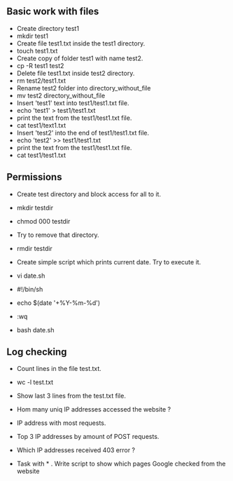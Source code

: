 ## Basic work with files

-    Create directory test1
- mkdir test1
- Create file test1.txt inside the test1 directory.
- touch test1.txt
-    Create copy of folder test1 with name test2.  
- cp -R test1 test2
-    Delete file test1.txt inside test2 directory. 
- rm test2/test1.txt
-    Rename test2 folder into directory_without_file
- mv test2 directory_without_file
-    Insert 'test1' text into test1/test1.txt file.
- echo 'test1' > test1/test1.txt
-    print the text from the test1/test1.txt file.
- cat test1/text1.txt
-    Insert 'test2' into the end of test1/test1.txt file.
- echo 'test2' >> test1/test1.txt
-    print the text from the test1/test1.txt file.
- cat test1/test1.txt
## Permissions

-   Create test directory and block access for all to it.
- mkdir testdir
- chmod 000 testdir
-   Try to remove that directory.
- rmdir testdir

-    Create simple script which prints current date. Try to execute it.
- vi date.sh
- #!/bin/sh
- echo $(date '+%Y-%m-%d')
- :wq
- bash date.sh 

## Log checking

-  Count lines in the file test.txt.
- wc -l test.txt

- Show last 3 lines from the test.txt file. 


-  Hom many uniq IP addresses accessed the website ? 


-  IP address with most requests.


-  Top 3 IP addresses by amount of POST requests.


-  Which IP addresses received 403 error ? 


- Task with * . Write script to show which pages Google checked from the website 

